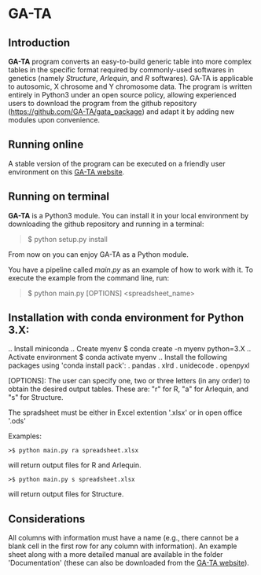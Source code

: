 # GA-TA 

## Introduction
**GA-TA**  program converts an easy-to-build generic table into more complex tables in the specific format required by commonly-used softwares in genetics (namely _Structure_, _Arlequin_, and _R_ softwares). GA-TA is applicable to autosomic, X chrosome and Y chromosome data. The program is written entirely in Python3 under an open source policy, allowing experienced users to download the program from the github repository (https://github.com/GA-TA/gata_package) and adapt it by adding new modules upon convenience.

## Running online
 A stable version of the program can be executed on a friendly user environment on this [GA-TA website](http://gata.fcaglp.unlp.edu.ar/).

## Running on terminal

**GA-TA** is a Python3 module. You can install it in your local environment by downloading the github repository and running in a terminal:
   
   >$ python setup.py install

From now on you can enjoy GA-TA as a Python module. 

You have a pipeline called _main.py_ as an example of how to work with it. To execute the example from the command line, run:
   >$ python main.py [OPTIONS] <spreadsheet_name>  

## Installation with conda environment for Python 3.X:
.. Install miniconda
.. Create myenv
$  conda create -n myenv python=3.X
.. Activate environment
$  conda activate myenv
.. Install the following packages using 'conda install pack':
. pandas
. xlrd
. unidecode
. openpyxl

[OPTIONS]: The user can specify one, two or three letters (in any order) to obtain the desired output tables. These are: "r" for R, "a" for Arlequin, and "s" for Structure. 

The spradsheet must be either in Excel extention '.xlsx' or in open office '.ods'

Examples:

	>$ python main.py ra spreadsheet.xlsx

will return output files for R and Arlequin.

	>$ python main.py s spreadsheet.xlsx

will return output files for Structure.

## Considerations 

All columns with information must have a name (e.g., there cannot be a blank cell in the first row for any column with information). An example sheet along with a more detailed manual are available in the folder 'Documentation' (these can also be downloaded from the [GA-TA website](http://gata.fcaglp.unlp.edu.ar/)).
